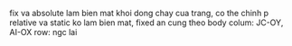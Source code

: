 fix va absolute lam bien mat khoi dong chay cua trang, co the chinh p
relative va static ko lam bien mat,
fixed an cung theo body
colum: JC-OY, AI-OX
row: ngc lai 